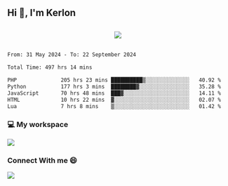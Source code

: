 ## Hi 👋, I'm Kerlon

<p align="center" style="margin: 30px;">
 
 <img src="https://skillicons.dev/icons?i=html,css,bootstrap,js,nodejs,jquery,python,flask,php,mysql,lua,sqlite,firebase">


</p>
<!--START_SECTION:waka-->

```txt
From: 31 May 2024 - To: 22 September 2024

Total Time: 497 hrs 14 mins

PHP              205 hrs 23 mins ██████████▒░░░░░░░░░░░░░░   40.92 %
Python           177 hrs 3 mins  ████████▓░░░░░░░░░░░░░░░░   35.28 %
JavaScript       70 hrs 48 mins  ███▓░░░░░░░░░░░░░░░░░░░░░   14.11 %
HTML             10 hrs 22 mins  ▓░░░░░░░░░░░░░░░░░░░░░░░░   02.07 %
Lua              7 hrs 8 mins    ▒░░░░░░░░░░░░░░░░░░░░░░░░   01.42 %
```

<!--END_SECTION:waka-->


<p align="center">
 <h3>💻 My workspace</h3>
    <img src="https://skillicons.dev/icons?i=mint" />
</p>

<p align="center">
 <h3>Connect With me 😄</h3> 
    <a href="https://www.linkedin.com/in/kerlon-fernandes"><img src="https://skillicons.dev/icons?i=linkedin" />
  </a>
</p>



